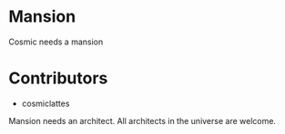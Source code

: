 # Mansion

Cosmic needs a mansion

# Contributors
- cosmiclattes

Mansion needs an architect. All architects in the universe are welcome.

